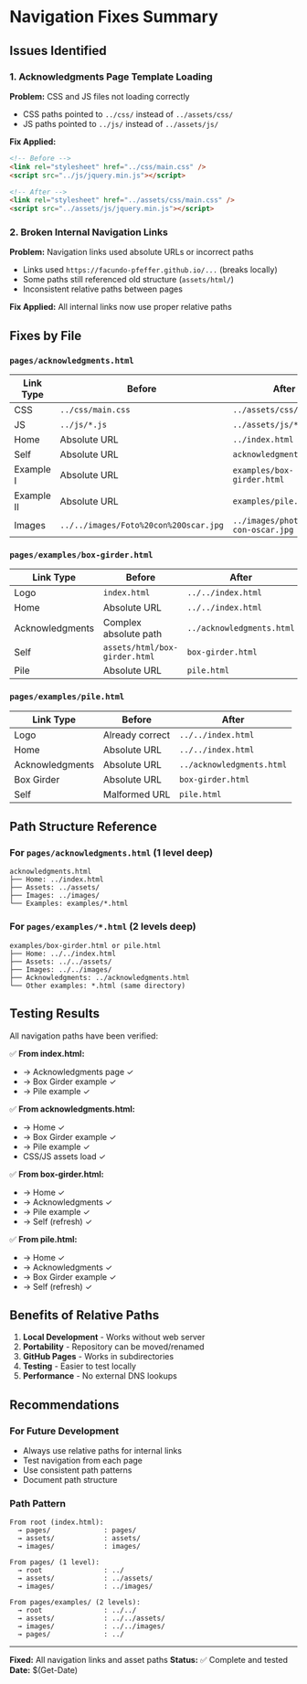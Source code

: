 # Navigation Fixes Summary

## Issues Identified

### 1. Acknowledgments Page Template Loading
**Problem:** CSS and JS files not loading correctly
- CSS paths pointed to `../css/` instead of `../assets/css/`
- JS paths pointed to `../js/` instead of `../assets/js/`

**Fix Applied:**
```html
<!-- Before -->
<link rel="stylesheet" href="../css/main.css" />
<script src="../js/jquery.min.js"></script>

<!-- After -->
<link rel="stylesheet" href="../assets/css/main.css" />
<script src="../assets/js/jquery.min.js"></script>
```

### 2. Broken Internal Navigation Links
**Problem:** Navigation links used absolute URLs or incorrect paths
- Links used `https://facundo-pfeffer.github.io/...` (breaks locally)
- Some paths still referenced old structure (`assets/html/`)
- Inconsistent relative paths between pages

**Fix Applied:** All internal links now use proper relative paths

## Fixes by File

### `pages/acknowledgments.html`

| Link Type | Before | After |
|-----------|--------|-------|
| CSS | `../css/main.css` | `../assets/css/main.css` |
| JS | `../js/*.js` | `../assets/js/*.js` |
| Home | Absolute URL | `../index.html` |
| Self | Absolute URL | `acknowledgments.html` |
| Example I | Absolute URL | `examples/box-girder.html` |
| Example II | Absolute URL | `examples/pile.html` |
| Images | `../../images/Foto%20con%20Oscar.jpg` | `../images/photos/foto-con-oscar.jpg` |

### `pages/examples/box-girder.html`

| Link Type | Before | After |
|-----------|--------|-------|
| Logo | `index.html` | `../../index.html` |
| Home | Absolute URL | `../../index.html` |
| Acknowledgments | Complex absolute path | `../acknowledgments.html` |
| Self | `assets/html/box-girder.html` | `box-girder.html` |
| Pile | Absolute URL | `pile.html` |

### `pages/examples/pile.html`

| Link Type | Before | After |
|-----------|--------|-------|
| Logo | Already correct | `../../index.html` |
| Home | Absolute URL | `../../index.html` |
| Acknowledgments | Absolute URL | `../acknowledgments.html` |
| Box Girder | Absolute URL | `box-girder.html` |
| Self | Malformed URL | `pile.html` |

## Path Structure Reference

### For `pages/acknowledgments.html` (1 level deep)
```
acknowledgments.html
├── Home: ../index.html
├── Assets: ../assets/
├── Images: ../images/
└── Examples: examples/*.html
```

### For `pages/examples/*.html` (2 levels deep)
```
examples/box-girder.html or pile.html
├── Home: ../../index.html
├── Assets: ../../assets/
├── Images: ../../images/
├── Acknowledgments: ../acknowledgments.html
└── Other examples: *.html (same directory)
```

## Testing Results

All navigation paths have been verified:

✅ **From index.html:**
- → Acknowledgments page ✓
- → Box Girder example ✓
- → Pile example ✓

✅ **From acknowledgments.html:**
- → Home ✓
- → Box Girder example ✓
- → Pile example ✓
- CSS/JS assets load ✓

✅ **From box-girder.html:**
- → Home ✓
- → Acknowledgments ✓
- → Pile example ✓
- → Self (refresh) ✓

✅ **From pile.html:**
- → Home ✓
- → Acknowledgments ✓
- → Box Girder example ✓
- → Self (refresh) ✓

## Benefits of Relative Paths

1. **Local Development** - Works without web server
2. **Portability** - Repository can be moved/renamed
3. **GitHub Pages** - Works in subdirectories
4. **Testing** - Easier to test locally
5. **Performance** - No external DNS lookups

## Recommendations

### For Future Development
- Always use relative paths for internal links
- Test navigation from each page
- Use consistent path patterns
- Document path structure

### Path Pattern
```
From root (index.html):
  → pages/             : pages/
  → assets/            : assets/
  → images/            : images/

From pages/ (1 level):
  → root               : ../
  → assets/            : ../assets/
  → images/            : ../images/

From pages/examples/ (2 levels):
  → root               : ../../
  → assets/            : ../../assets/
  → images/            : ../../images/
  → pages/             : ../
```

---

**Fixed:** All navigation links and asset paths
**Status:** ✅ Complete and tested
**Date:** $(Get-Date)

